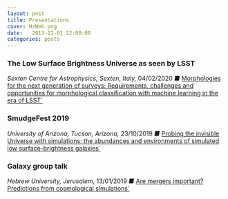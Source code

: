 ```yaml
---
layout: post
title: Presentations
cover: HzWeb.png
date:   2013-12-01 12:00:00
categories: posts
---
```


### The Low Surface Brightness Universe as seen by LSST 
*Sexten Centre for Astrophysics, Sexten, Italy,* 04/02/2020 *&#9632;* [Morphologies for the next generation of surveys: Requirements, challenges and opportunities for morphological classification with machine learning in the era of LSST`](/files/SextenCFA_04_Feb_2020.pdf)

### SmudgeFest 2019
*University of Arizona, Tucson, Arizona,* 23/10/2019 *&#9632;* [Probing the invisible Universe with simulations: the abundances and environments of simulated low surface-brightness galaxies`](/files/UniversityofArizona_Oct_23_2019.pdf)

### Galaxy group talk
*Hebrew University, Jerusalem,* 13/01/2019 *&#9632;* [Are mergers important? Predictions from cosmological simulations`](/files/Jerusalem_13_Jan_2019.pdf)